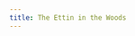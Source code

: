 ```yaml
---
title: The Ettin in the Woods
---
```


<textarea id="source" style="display: none;">

# [The Ettin in the Woods](/your-home)

A choose your own adventure style game by **Byron Pendason**

*Version 1.1*

Most of us know instinctively that it's not safe to go outside in the dark. Because there's things that go bump in the night that would frighten even the greatest and bravest of heroes...

## Your Home

> A blood curdling scream wakes you from your slumber. Your stumble out of your bed and look around. 

Your home is a simple one. Your bed is a cot on the ground, and your mom's cot is on the opposite side of the room.

> Her cot is empty, and she is nowhere to be found.

[On the mantle of the fireplace is ](?got-chest&!got-key)[a key](?got-chest&!got-key#got-key)[, forgotten about long ago.](?got-chest&!got-key)

On the west wall is a fireplace. To [the east](/front-yard) is the door to the outside.

### Got Key

You grab the key. You should probably head back to the barn!

## Front Yard

> You run out into front yard, looking around frantically for your mother.

> Out of the corner of your eye, you see movement. Turning to the direction you saw the movement, you only see the woods.

To [the west](/your-home) is your home. To [the south](/the-woods) is the woods. To [the north](/the-barn) is your family barn.

> You've been told all your life to *never* go into the woods at night unprotected. Legends tell of an ettin that lives in those woods who loves the taste of humans.

## The Woods

You enter the woods. Before you stands a cave with a giant entrance. [With sword in hand, you feel like you're ready to enter the cave.|Your gut screams at you not to enter the cave without a weapon.](?got-sword) You can head [back out](/front-yard) of the woods, or [enter the cave](/the-cave).

## The Barn

The animals are restless, behaving as if they're frightened. They too must have been awakened by the screaming.

> You suddenly remember that your father kept a chest hidden underneath some loose floorboards. You quickly brush away some hay until you find them.

[You see the pit where the chest was hidden.|You see the loose floorboards.](?got-chest)

[Now that you have the key, you can ](?got-key&!got-sword)[try to unlock](?got-key&!got-sword#got-sword)[ the chest.](?got-key&!got-sword)

You can [dig up ](?!got-chest)[ the chest](?!got-sword#got-chest)[, or you can](?!got-chest) head to [the south](/front-yard) to exit the barn. 

### Got Chest

You carefully pull up the floorboards to find a chest. Unfortunately, it is locked.

### Got Sword

Inside the chest is a sword with runes engraved in the hilt. You carefully pick up the sword, wishing that you had taken the time to learn to read the runes.

## The Cave

A little ways into the cave, you see your mother sobbing uncontrollably in utter fear. A gigantic being with the shape of a human is taunting her about how tasty she will be.

The ettin has not yet seen you. You can [attack the ettin](/the-fight), or [sneak back](/the-woods) out to the woods.

## The Fight

You bravely charge at the ettin. Unfortunately, without a weapon you never stood a chance. The ettin snatches you up, bites off one of your arms, and then tosses you towards your mother. Neither of you survive the night.

***You have lost.***

## [The Fight](?got-sword)

With your father's sword held out before you, you charge at the ettin. He tries to snatch at you, but as soon as his hand touches the blade of the sword, he yanks back his hand and roars out in pain.

You take the opportunity to swing your sword at his other hand. The hand falls to the ground, and the ettin dives after his hand. While he's on the ground, you leap on top of him and bury the blade into his head.

After you calm down your mother, the two of you head back home to safety.

***You have won!***

</textarea>